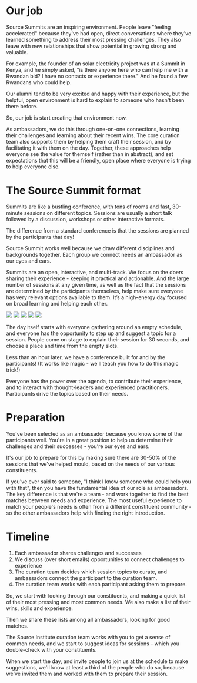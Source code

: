 # Our job

Source Summits are an inspiring environment. People leave "feeling accelerated" because they've had open, direct conversations where they've learned something to address their most pressing challenges.  They also leave with new relationships that show potential in growing strong and valuable.

For example, the founder of an solar electricity project was at a Summit in Kenya, and he simply asked, "is there anyone here who can help me with a Rwandan bid?  I have no contacts or experience there."  And he found a few Rwandans who could help.  

Our alumni tend to be very excited and happy with their experience, but the helpful, open environment is hard to explain to someone who hasn't been there before.

So, our job is start creating that environment now.  

As ambassadors, we do this through one-on-one connections, learning their challenges and learning about their recent wins.  The core curation team also supports them by helping them craft their session, and by facilitating it with them on the day.  Together, these approaches help everyone see the value for themself (rather than in abstract), and set expectations that this will be a friendly, open place where everyone is trying to help everyone else.


# The Source Summit format

Summits are like a bustling conference, with tons of rooms and fast, 30-minute sessions on different topics. Sessions are usually a short talk followed by a discussion, workshops or other interactive formats. 

The difference from a standard conference is that the sessions are planned by the participants that day!

Source Summit works well because we draw different disciplines and backgrounds together.  Each group we connect needs an ambassador as our eyes and ears.

Summits are an open, interactive, and multi-track.  We focus on the doers sharing their experience - keeping it practical and actionable.  And the large number of sessions at any given time, as well as the fact that the sessions are determined by the participants themselves, help make sure everyone has very relevant options available to them. It’s a high-energy day focused on broad learning and helping each other.

![](sessionplanning1.jpg)
![](sessionplanning2.jpg)
![](sessionplanning3.jpg)
![](sessionplanning4.jpg)
![](sessionplanning5.jpg)

The day itself starts with everyone gathering around an empty schedule, and everyone has the opportunity to step up and suggest a topic for a session.  People come on stage to explain their session for 30 seconds, and choose a place and time from the empty slots. 

Less than an hour later, we have a conference built for and by the participants! (It works like magic - we'll teach you how to do this magic trick!)

Everyone has the power over the agenda, to contribute their experience, and to interact with thought-leaders and experienced practitioners. Participants drive the topics based on their needs.

# Preparation 
You've been selected as an ambassador because you know some of the participants well. You're in a great position to help us determine their challenges and their successes - you're our eyes and ears.

It's our job to prepare for this by making sure there are 30-50% of the sessions that we've helped mould, based on the needs of our various constituents.

If you've ever said to someone, "I think I know someone who could help you with that", then you have the fundamental idea of our role as ambassadors.  The key difference is that we're a team - and work together to find the best matches between needs and experience.  The most useful experience to match your people's needs is often from a different constituent community - so the other ambassadors help with finding the right introduction.

# Timeline

1. Each ambassador shares challenges and successes
1. We discuss (over short emails) opportunities to connect challenges to experience
1. The curation team decides which session topics to curate, and ambassadors connect the participant to the curation team.
1. The curation team works with each participant asking them to prepare.

So, we start with looking through our constituents, and making a quick list of their most pressing and most common needs.  We also make a list of their wins, skills and experience.

Then we share these lists among all ambassadors, looking for good matches.

The Source Institute curation team works with you to get a sense of common needs, and we start to suggest ideas for sessions - which you double-check with your constituents.

When we start the day, and invite people to join us at the schedule to make suggestions, we'll know at least a third of the people who do so, because we've invited them and worked with them to prepare their session.
